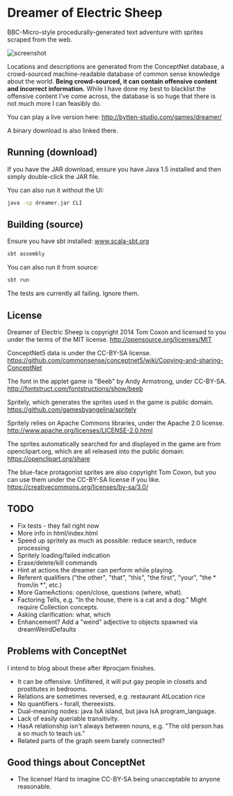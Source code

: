 # Dreamer of Electric Sheep

BBC-Micro-style procedurally-generated text adventure with sprites scraped from the web.

![screenshot](http://bytten-studio.com/random/dreamer/014.png)

Locations and descriptions are generated from the ConceptNet database, a crowd-sourced machine-readable database of common sense knowledge about the world. **Being crowd-sourced, it can contain offensive content and incorrect information.** While I have done my best to blacklist the offensive content I've come across, the database is so huge that there is not much more I can feasibly do.

You can play a live version here: http://bytten-studio.com/games/dreamer/

A binary download is also linked there.

## Running (download)

If you have the JAR download, ensure you have Java 1.5 installed and then simply double-click the JAR file.

You can also run it without the UI:

```bash
java -cp dreamer.jar CLI
```

## Building (source)

Ensure you have sbt installed: www.scala-sbt.org

```bash
sbt assembly
```

You can also run it from source:

```bash
sbt run
```

The tests are currently all failing. Ignore them.

## License

Dreamer of Electric Sheep is copyright 2014 Tom Coxon and licensed to you under
the terms of the MIT license.
http://opensource.org/licenses/MIT

ConceptNet5 data is under the CC-BY-SA license.
https://github.com/commonsense/conceptnet5/wiki/Copying-and-sharing-ConceptNet

The font in the applet game is "Beeb" by Andy Armstrong, under CC-BY-SA.
http://fontstruct.com/fontstructions/show/beeb

Spritely, which generates the sprites used in the game is public domain.
https://github.com/gamesbyangelina/spritely

Spritely relies on Apache Commons libraries, under the Apache 2.0 license.
http://www.apache.org/licenses/LICENSE-2.0.html

The sprites automatically searched for and displayed in the game are from
openclipart.org, which are all released into the public domain:
https://openclipart.org/share

The blue-face protagonist sprites are also copyright Tom Coxon, but you can use
them under the CC-BY-SA license if you like.
https://creativecommons.org/licenses/by-sa/3.0/

## TODO

* Fix tests - they fail right now
* More info in html/index.html
* Speed up spritely as much as possible: reduce search, reduce processing
* Spritely loading/failed indication
* Erase/delete/kill commands
* Hint at actions the dreamer can perform while playing.
* Referent qualifiers ("the other", "that", "this", "the first", "your", "the \* from/in \*", etc.)
* More GameActions: open/close, questions (where, what).
* Factoring Tells, e.g. "In the house, there is a cat and a dog." Might require Collection concepts.
* Asking clarification: what, which
* Enhancement? Add a "weird" adjective to objects spawned via dreamWeirdDefaults

## Problems with ConceptNet

I intend to blog about these after #procjam finishes.

* It can be offensive. Unfiltered, it will put gay people in closets and prostitutes in bedrooms.
* Relations are sometimes reversed, e.g. restaurant AtLocation rice
* No quantifiers - forall, thereexists.
* Dual-meaning nodes: java IsA island, but java IsA program_language.
* Lack of easily queriable transitivity.
* HasA relationship isn't always between nouns, e.g. "The old person has a so much to teach us."
* Related parts of the graph seem barely connected?

## Good things about ConceptNet

* The license! Hard to imagine CC-BY-SA being unacceptable to anyone reasonable.

